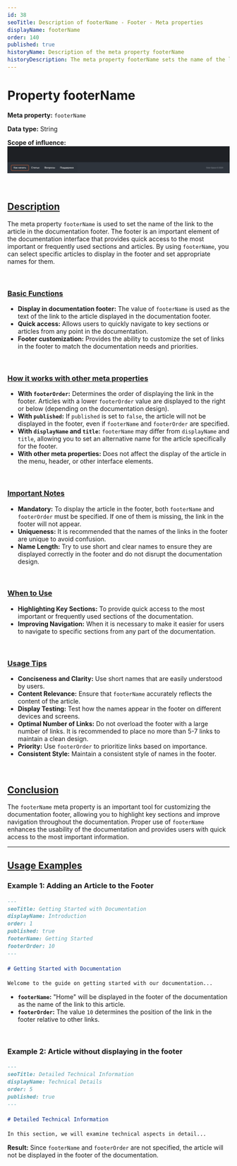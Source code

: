 ```yaml
---
id: 38
seoTitle: Description of footerName - Footer - Meta properties
displayName: footerName
order: 140
published: true
historyName: Description of the meta property footerName
historyDescription: The meta property footerName sets the name of the link to the article displayed in the footer of the documentation for quick access to important sections.
---
```


# Property footerName

**Meta property:** `footerName`

**Data type:** String

**Scope of influence:**
![Property influence](https://raw.githubusercontent.com/SolarSpaceTech/product-documentation-help/refs/heads/main/ru/images/footer-name.png)

<br/>

## [Description](description)

The meta property `footerName` is used to set the name of the link to the article in the documentation footer. The footer is an important element
of the documentation interface that provides quick access to the most important or frequently used sections and articles.
By using `footerName`, you can select specific articles to display in the footer and set appropriate names for them.

<br/>

### [Basic Functions](basic-functions)

- **Display in documentation footer:** The value of `footerName` is used as the text of the link to the article displayed in the documentation footer.
- **Quick access:** Allows users to quickly navigate to key sections or articles from any point in the documentation.
- **Footer customization:** Provides the ability to customize the set of links in the footer to match the documentation needs and priorities.

<br/>

### [How it works with other meta properties](with-other-properties)

- **With `footerOrder`:** Determines the order of displaying the link in the footer. Articles with a lower `footerOrder` value are displayed to the right
  or below (depending on the documentation design).
- **With `published`:** If `published` is set to `false`, the article will not be displayed in the footer, even if `footerName` and `footerOrder` are specified.
- **With `displayName` and `title`:** `footerName` may differ from `displayName` and `title`, allowing you to set an alternative name for the article specifically for the footer.
- **With other meta properties:** Does not affect the display of the article in the menu, header, or other interface elements.

<br/>

### [Important Notes](notes)

- **Mandatory:** To display the article in the footer, both `footerName` and `footerOrder` must be specified. If one of them is missing, the link in the footer will not appear.
- **Uniqueness:** It is recommended that the names of the links in the footer are unique to avoid confusion.
- **Name Length:** Try to use short and clear names to ensure they are displayed correctly in the footer and do not disrupt the documentation design.

<br/>

### [When to Use](when-to-use)

- **Highlighting Key Sections:** To provide quick access to the most important or frequently used sections of the documentation.
- **Improving Navigation:** When it is necessary to make it easier for users to navigate to specific sections from any part of the documentation.

<br/>

### [Usage Tips](advice)

- **Conciseness and Clarity:** Use short names that are easily understood by users.
- **Content Relevance:** Ensure that `footerName` accurately reflects the content of the article.
- **Display Testing:** Test how the names appear in the footer on different devices and screens.
- **Optimal Number of Links:** Do not overload the footer with a large number of links. It is recommended to place no more than 5-7 links to maintain a clean design.
- **Priority:** Use `footerOrder` to prioritize links based on importance.
- **Consistent Style:** Maintain a consistent style of names in the footer.

<br/>

## [Conclusion](conclusion)

The `footerName` meta property is an important tool for customizing the documentation footer, allowing you to highlight key sections and improve navigation throughout the documentation. Proper use of `footerName` enhances the usability of the documentation and provides users with quick access to the most important information.

---

## [Usage Examples](examples)

### Example 1: Adding an Article to the Footer

```md
---
seoTitle: Getting Started with Documentation
displayName: Introduction
order: 1
published: true
footerName: Getting Started
footerOrder: 10
---

# Getting Started with Documentation

Welcome to the guide on getting started with our documentation...
```

- **`footerName`:** "Home" will be displayed in the footer of the documentation as the name of the link to this article.
- **`footerOrder`:** The value `10` determines the position of the link in the footer relative to other links.

<br/>

### Example 2: Article without displaying in the footer

```md
---
seoTitle: Detailed Technical Information
displayName: Technical Details
order: 5
published: true
---

# Detailed Technical Information

In this section, we will examine technical aspects in detail...
```

**Result:** Since `footerName` and `footerOrder` are not specified, the article will not be displayed in the footer of the documentation.
